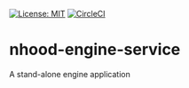 [![License: MIT](https://img.shields.io/badge/License-MIT-yellow.svg)](https://opensource.org/licenses/MIT)
[![CircleCI](https://circleci.com/gh/nhood-org/nhood-engine-service.svg?style=shield)](https://circleci.com/gh/nhood-org/nhood-engine-service)

# nhood-engine-service
A stand-alone engine application
